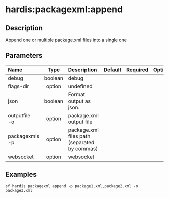<!-- This file has been generated with command 'sf hardis:doc:plugin:generate'. Please do not update it manually or it may be overwritten -->
# hardis:packagexml:append

## Description

Append one or multiple package.xml files into a single one

## Parameters

| Name               |  Type   | Description                                  | Default | Required | Options |
|:-------------------|:-------:|:---------------------------------------------|:-------:|:--------:|:-------:|
| debug              | boolean | debug                                        |         |          |         |
| flags-dir          | option  | undefined                                    |         |          |         |
| json               | boolean | Format output as json.                       |         |          |         |
| outputfile<br/>-o  | option  | package.xml output file                      |         |          |         |
| packagexmls<br/>-p | option  | package.xml files path (separated by commas) |         |          |         |
| websocket          | option  | websocket                                    |         |          |         |

## Examples

```shell
sf hardis packagexml append -p package1.xml,package2.xml -o package3.xml
```


